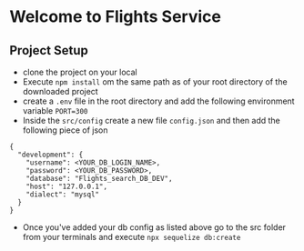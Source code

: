 # Welcome to Flights Service

## Project Setup

- clone the project on your local
- Execute `npm install` om the same path as of your root directory of the downloaded project
- create a `.env` file in the root directory and add the following environment variable
    `PORT=300`
- Inside the `src/config` create a new file `config.json` and then add the following piece of json

```
{
  "development": {
    "username": <YOUR_DB_LOGIN_NAME>,
    "password": <YOUR_DB_PASSWORD>,
    "database": "Flights_search_DB_DEV",
    "host": "127.0.0.1",
    "dialect": "mysql"
  }
}

```
- Once you've added your db config as listed above go to the src folder from your terminals and execute `npx sequelize db:create` 